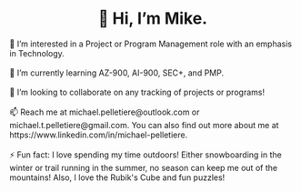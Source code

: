 <h1 align = 'center'> 👋 Hi, I’m Mike. </h1>
👀 I’m interested in a Project or Program Management role with an emphasis in Technology. <br></br>
🌱 I’m currently learning AZ-900, AI-900, SEC+, and PMP. <br></br>
💞️ I’m looking to collaborate on any tracking of projects or programs! <br></br>
📫 Reach me at michael.pelletiere@outlook.com or michael.t.pelletiere@gmail.com. You can also find out more about me at https://www.linkedin.com/in/michael-pelletiere. <br></br>
⚡ Fun fact: I love spending my time outdoors! Either snowboarding in the winter or trail running in the summer, no season can keep me out of the mountains! Also, I love the Rubik's Cube and fun puzzles! <br></br>

<!---
michaelpelletiere/michaelpelletiere is a ✨ special ✨ repository because its `README.md` (this file) appears on your GitHub profile.
You can click the Preview link to take a look at your changes. 
--->
